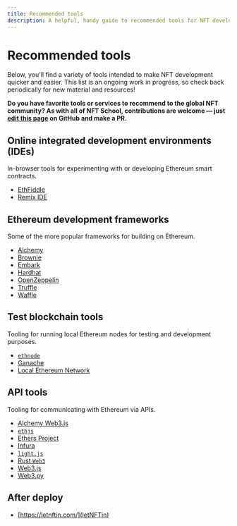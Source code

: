 ```yaml
---
title: Recommended tools
description: A helpful, handy guide to recommended tools for NFT developers.
---
```

# Recommended tools

Below, you'll find a variety of tools intended to make NFT development quicker and easier. This list is an ongoing work in progress, so check back periodically for new material and resources!

**Do you have favorite tools or services to recommend to the global NFT community? As with all of NFT School, contributions are welcome — just [edit this page](https://github.com/protocol/nft-website/edit/main/docs/reference/recommended-tools.md) on GitHub and make a PR.**

## Online integrated development environments (IDEs)

In-browser tools for experimenting with or developing Ethereum smart contracts.

* [EthFiddle](https://ethfiddle.com/)
* [Remix IDE](https://remix-project.org/)

## Ethereum development frameworks

Some of the more popular frameworks for building on Ethereum.

* [Alchemy](https://www.alchemy.com/build)
* [Brownie](https://github.com/eth-brownie/brownie)
* [Embark](https://framework.embarklabs.io/)
* [Hardhat](https://hardhat.org/)
* [OpenZeppelin](https://openzeppelin.com/sdk/)
* [Truffle](https://www.trufflesuite.com/truffle)
* [Waffle](https://getwaffle.io/)

## Test blockchain tools

Tooling for running local Ethereum nodes for testing and development purposes.

* [`ethnode`](https://github.com/vrde/ethnode)
* [Ganache](https://www.trufflesuite.com/ganache)
* [Local Ethereum Network](https://github.com/ConsenSysMesh/local_ethereum_network)

## API tools

Tooling for communicating with Ethereum via APIs.

* [Alchemy Web3.js](https://github.com/alchemyplatform/alchemy-web3)
* [`ethjs`](https://github.com/ethjs/ethjs)
* [Ethers Project](https://github.com/ethers-io/ethers.js/)
* [Infura](https://infura.io/)
* [`light.js`](https://github.com/openethereum/js-libs/tree/master/packages/light.js)
* [Rust `Web3`](https://github.com/tomusdrw/rust-web3)
* [Web3.js](https://github.com/ChainSafe/web3.js)
* [Web3.py](https://github.com/ethereum/web3.py)

## After deploy

* [https://letnftin.com/](letNFTin)
